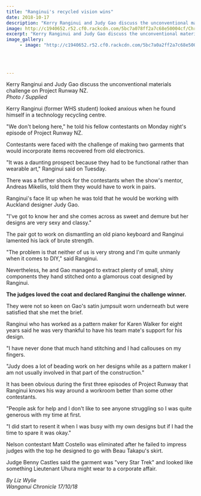 ```yaml
---
title: "Ranginui's recycled vision wins"
date: 2018-10-17
description: "Kerry Ranginui and Judy Gao discuss the unconventional materials challenge on Project Runway NZ..."
image: http://c1940652.r52.cf0.rackcdn.com/5bc7a078ff2a7c68e50004cf/Chron-17-oct.jpg
excerpt: "Kerry Ranginui and Judy Gao discuss the unconventional materials challenge on Project Runway NZ."
image_gallery:
     - image: "http://c1940652.r52.cf0.rackcdn.com/5bc7a0a2ff2a7c68e50004d1/PR-nz-2.jpg"
    
    
    
    
---
```


<p><span>Kerry Ranginui and Judy Gao discuss the unconventional materials challenge on Project Runway NZ. <br /><em>Photo / Supplied</em></span></p>
<p class="element element-paragraph">Kerry Ranginui (former WHS student) looked anxious when he found himself in a technology recycling centre.</p>
<p class="element element-paragraph">"We don't belong here," he told his fellow contestants on Monday night's episode of Project Runway NZ.</p>
<p class="element element-paragraph">Contestants were faced with the challenge of making two garments that would incorporate items recovered from old electronics.</p>
<p class="element element-paragraph">"It was a daunting prospect because they had to be functional rather than wearable art," Ranginui said on Tuesday.</p>
<p class="element element-paragraph">There was a further shock for the contestants when the show's mentor, Andreas Mikellis, told them they would have to work in pairs.</p>
<p class="element element-paragraph">Ranginui's face lit up when he was told that he would be working with Auckland designer Judy Gao.</p>
<p class="element element-paragraph">"I've got to know her and she comes across as sweet and demure but her designs are very sexy and classy."</p>
<p class="element element-paragraph">The pair got to work on dismantling an old piano keyboard and Ranginui lamented his lack of brute strength.</p>
<p class="element element-paragraph">"The problem is that neither of us is very strong and I'm quite unmanly when it comes to DIY," said Ranginui.</p>
<p class="element element-paragraph">Nevertheless, he and Gao managed to extract plenty of small, shiny components they hand stitched onto a glamorous coat designed by Ranginui.</p>
<p class="element element-paragraph"><strong>The judges loved the coat and declared Ranginui the challenge winner.</strong></p>
<p class="element element-paragraph">They were not so keen on Gao's satin jumpsuit worn underneath but were satisfied that she met the brief.</p>
<p class="element element-paragraph">Ranginui who has worked as a pattern maker for Karen Walker for eight years said he was very thankful to have his team mate's support for his design.</p>
<p class="element element-paragraph">"I have never done that much hand stitching and I had callouses on my fingers.</p>
<p class="element element-paragraph">"Judy does a lot of beading work on her designs while as a pattern maker I am not usually involved in that part of the construction."</p>
<p class="element element-paragraph">It has been obvious during the first three episodes of Project Runway that Ranginui knows his way around a workroom better than some other contestants.</p>
<p class="element element-paragraph">"People ask for help and I don't like to see anyone struggling so I was quite generous with my time at first.</p>
<p class="element element-paragraph">"I did start to resent it when I was busy with my own designs but if I had the time to spare it was okay."</p>
<p class="element element-paragraph">Nelson contestant Matt Costello was eliminated after he failed to impress judges with the top he designed to go with Beau Takapu's skirt.</p>
<p><span><span>Judge Benny Castles said the garment was "very Star Trek" and looked like something Lieutenant Uhura might wear to a corporate affair.</span></span></p>
<p><em>By Liz Wylie<br />Wanganui Chronicle 17/10/18</em></p>

